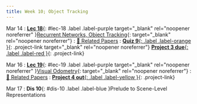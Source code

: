 ```yaml
---
title: Week 10; Object Tracking
---
```


Mar 14
: [**Lec 18**](/assets/slides/deeprob_18_object_tracking.pdf){: #lec-18 .label .label-purple target="_blank" rel="noopener noreferrer" }[Recurrent Networks, Object Tracking](/assets/slides/deeprob_18_object_tracking.pdf){: target="_blank" rel="noopener noreferrer"}
  : [📃 Related Papers](/papers/#recurrent-networks-and-object-tracking)
: [**Quiz 9**{: .label .label-orange }](https://www.gradescope.com/courses/480760){: .project-link target="_blank" rel="noopener noreferrer"} [**Project 3 due**{: .label .label-red }](/projects/project3/){: .project-link}



Mar 16
: [**Lec 19**](/assets/slides/deeprob_19_visual_odometry.pdf){: #lec-19 .label .label-purple target="_blank" rel="noopener noreferrer" }[Visual Odometry](/assets/slides/deeprob_19_visual_odometry.pdf){: target="_blank" rel="noopener noreferrer"}
  : [📃 Related Papers](/papers/#visual-odometry-and-localization)
: [**Project 4 out**{: .label .label-yellow }](/projects/#project-4){: .project-link}



Mar 17
: **Dis 10**{: #dis-10 .label .label-blue }Prelude to Scene-Level Representations
